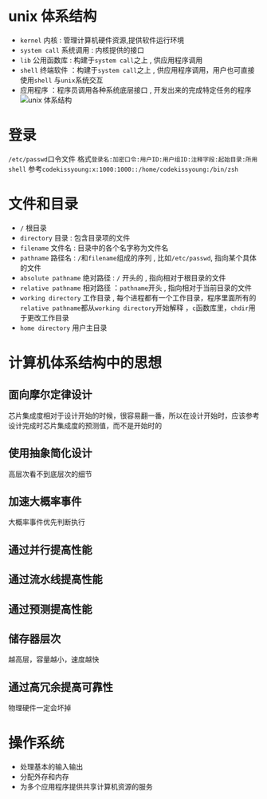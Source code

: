 # unix 体系结构
* `kernel` 内核 : 管理计算机硬件资源,提供软件运行环境
* `system call` 系统调用 : 内核提供的接口
* `lib` 公用函数库 : 构建于`system call`之上 , 供应用程序调用
* `shell` 终端软件 ：构建于`system call`之上 , 供应用程序调用，用户也可直接使用`shell` 与`unix`系统交互
* 应用程序 ：程序员调用各种系统底层接口 , 开发出来的完成特定任务的程序
![unix 体系结构](http://upload-images.jianshu.io/upload_images/196765-395519b82494c557.jpeg?imageMogr2/auto-orient/strip%7CimageView2/2/w/1240)

# 登录
`/etc/passwd`口令文件
格式`登录名:加密口令:用户ID:用户组ID:注释字段:起始目录:所用shell`
参考`codekissyoung:x:1000:1000::/home/codekissyoung:/bin/zsh`

# 文件和目录
* `/` 根目录
* `directory` 目录 : 包含目录项的文件
* `filename` 文件名 : 目录中的各个名字称为文件名
* `pathname` 路径名 : `/`和`filename`组成的序列 , 比如`/etc/passwd`, 指向某个具体的文件
* `absolute pathname` 绝对路径 : `/` 开头的 , 指向相对于根目录的文件
* `relative pathname` 相对路径 ：`pathname`开头 , 指向相对于当前目录的文件
* `working directory` 工作目录 , 每个进程都有一个工作目录，程序里面所有的`relative pathname`都从`working directory`开始解释  ，`c`函数库里，`chdir`用于更改工作目录
* `home directory` 用户主目录

# 计算机体系结构中的思想

## 面向摩尔定律设计
芯片集成度相对于设计开始的时候，很容易翻一番，所以在设计开始时，应该参考设计完成时芯片集成度的预测值，而不是开始时的

## 使用抽象简化设计
高层次看不到底层次的细节

## 加速大概率事件
大概率事件优先判断执行

## 通过并行提高性能

## 通过流水线提高性能

## 通过预测提高性能

## 储存器层次
越高层，容量越小，速度越快

## 通过高冗余提高可靠性
物理硬件一定会坏掉

# 操作系统
- 处理基本的输入输出
- 分配外存和内存
- 为多个应用程序提供共享计算机资源的服务
